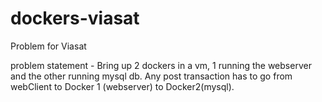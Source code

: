 # dockers-viasat
Problem for Viasat

problem statement - Bring up 2 dockers in a vm, 1 running the webserver and the other running mysql db. Any post transaction has to go from webClient to Docker 1 (webserver) to Docker2(mysql).
